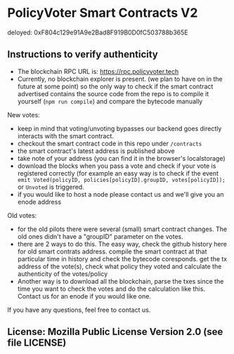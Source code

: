 # PolicyVoter Smart Contracts V2

deloyed: 0xF804c129e91A9e2Bad8F919B0D0fC503788b365E

## Instructions to verify authenticity

- The blockchain RPC URL is: https://rpc.policyvoter.tech
- Currently, no blockchain explorer is present. (we plan to have on in the future at some point) so the only way to check if the smart contract advertised contains the source code from the repo is to compile it yourself (`npm run compile`) and compare the bytecode manually

New votes:

- keep in mind that voting/unvoting bypasses our backend goes directly interacts with the smart contract.
- checkout the smart contract code in this repo under `/contracts`
- the smart contract's latest address is published above
- take note of your address (you can find it in the browser's localstorage)
- download the blocks when you pass a vote and check if your vote is registered correctly (for example an easy way is to check if the event ` emit Voted(policyID, policies[policyID].groupID, votes[policyID]);` or `Unvoted` is triggered.
- if you would like to host a node please contact us and we'll give you an enode address

Old votes:

- for the old pilots there were several (small) smart contract changes. The old ones didn't have a "groupID" parameter on the votes.
- there are 2 ways to do this. The easy way, check the github history here for old smart contrats address. compile the smart contract at that particular time in history and check the bytecode coresponds. get the tx address of the vote(s), check what policy they voted and calculate the authenticity of the votes/policy
- Another way is to download all the blockchain, parse the txes since the time you want to check the votes and do the calculation like this. Contact us for an enode if you would like one.

If you have any questions, feel free to contact us.


## License: Mozilla Public License Version 2.0 (see file LICENSE)
